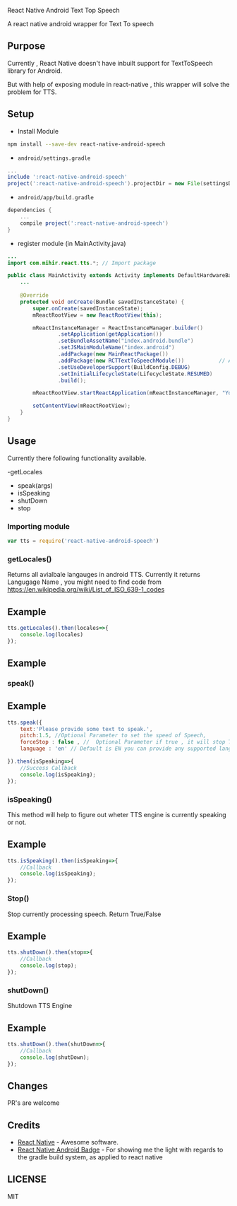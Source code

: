 React Native Android Text Top Speech

A react native android wrapper for Text To speech

## Purpose 

Currently , React Native doesn't have inbuilt support for TextToSpeech library for Android.

But with help of exposing module in react-native , this wrapper will solve the problem for TTS.

## Setup

* Install Module

```bash
npm install --save-dev react-native-android-speech
```

* `android/settings.gradle`

```gradle
...
include ':react-native-android-speech'
project(':react-native-android-speech').projectDir = new File(settingsDir, '../node_modules/react-native-android-speech')
```

* `android/app/build.gradle`

```gradle
dependencies {
	...
	compile project(':react-native-android-speech')
}
```

* register module (in MainActivity.java)

```java
...
import com.mihir.react.tts.*; // Import package

public class MainActivity extends Activity implements DefaultHardwareBackBtnHandler {
	...
	
    @Override
    protected void onCreate(Bundle savedInstanceState) {
        super.onCreate(savedInstanceState);
        mReactRootView = new ReactRootView(this);

        mReactInstanceManager = ReactInstanceManager.builder()
                .setApplication(getApplication())
                .setBundleAssetName("index.android.bundle")
                .setJSMainModuleName("index.android")
                .addPackage(new MainReactPackage())
                .addPackage(new RCTTextToSpeechModule())           // Add any extra modules here
                .setUseDeveloperSupport(BuildConfig.DEBUG)
                .setInitialLifecycleState(LifecycleState.RESUMED)
                .build();

        mReactRootView.startReactApplication(mReactInstanceManager, "YourProject", null);

        setContentView(mReactRootView);
    }	
}
```

## Usage

Currently there following functionality available.

-getLocales
- speak(args)
- isSpeaking
- shutDown
- stop


### Importing module


```js
var tts = require('react-native-android-speech')

```

### getLocales()
Returns all avialbale langauges in android TTS. Currently it returns Langugage Name , you might need to find code from https://en.wikipedia.org/wiki/List_of_ISO_639-1_codes


## Example 

```js
tts.getLocales().then(locales=>{
    console.log(locales)
});
```
## Example 
### speak()

## Example

```js
tts.speak({
    text:'Please provide some text to speak.',
    pitch:1.5, //Optional Parameter to set the speed of Speech,
    forceStop : false , //  Optional Parameter if true , it will stop TTS if it is already in process
    language : 'en' // Default is EN you can provide any supported lang by TTS

}).then(isSpeaking=>{
    //Success Callback
    console.log(isSpeaking);
});

```

### isSpeaking()

This method will help to figure out wheter TTS engine is currently speaking or not.

## Example

```js
tts.isSpeaking().then(isSpeaking=>{
    //Callback
    console.log(isSpeaking);
});

```

### Stop()

Stop currently processing speech. Return True/False

## Example

```js
tts.shutDown().then(stop=>{
    //Callback 
    console.log(stop);
});

```

### shutDown()

Shutdown TTS Engine

## Example

```js
tts.shutDown().then(shutDown=>{
    //Callback 
    console.log(shutDown);
});

```

## Changes
PR's are welcome

## Credits
* [React Native](https://facebook.github.io/react-native/) - Awesome software.
* [React Native Android Badge](https://github.com/jhen0409/react-native-android-badge) - For showing me the light with regards to the gradle build system, as applied to react native

## LICENSE

MIT
